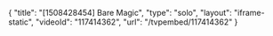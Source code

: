 {
    "title": "[1508428454] Bare Magic",
    "type": "solo",
    "layout": "iframe-static",
    "videoId": "117414362",
    "url": "\/tvpembed\/117414362"
}
